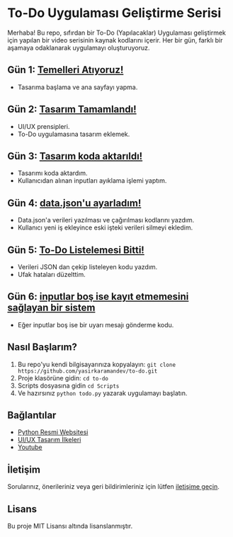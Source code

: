 # To-Do Uygulaması Geliştirme Serisi

Merhaba! Bu repo, sıfırdan bir To-Do (Yapılacaklar) Uygulaması geliştirmek için yapılan bir video serisinin kaynak kodlarını içerir. Her bir gün, farklı bir aşamaya odaklanarak uygulamayı oluşturuyoruz.

## Gün 1: [Temelleri Atıyoruz!](https://www.youtube.com/shorts/g6U9nO-U89A)

- Tasarıma başlama ve ana sayfayı yapma.

## Gün 2: [Tasarım Tamamlandı!](https://www.youtube.com/watch?v=dRFdnL4k3cQ)

- UI/UX prensipleri.
- To-Do uygulamasına tasarım eklemek.

## Gün 3: [Tasarım koda aktarıldı!](https://www.youtube.com/watch?v=ax9rfv3YglY)

- Tasarımı koda aktardım.
- Kullanıcıdan alınan inputları ayıklama işlemi yaptım.

## Gün 4: [data.json'u ayarladım!](https://www.youtube.com/watch?v=DslGdP7H8sk)
- Data.json'a verileri yazılması ve çağırılması kodlarını yazdım.
- Kullanıcı yeni iş ekleyince eski işteki verileri silmeyi ekledim.

## Gün 5: [To-Do Listelemesi Bitti!](https://youtu.be/bMcHulwijCM?feature=shared)
- Verileri JSON dan çekip listeleyen kodu yazdım.
- Ufak hataları düzelttim.

## Gün 6: [inputlar boş ise kayıt etmemesini sağlayan bir sistem](https://www.youtube.com/shorts/U2W58dwRHSY)
- Eğer inputlar boş ise bir uyarı mesajı gönderme kodu.

## Nasıl Başlarım?

1. Bu repo'yu kendi bilgisayarınıza kopyalayın: `git clone https://github.com/yasirkaramandev/to-do.git`
2. Proje klasörüne gidin: `cd to-do`
3. Scripts dosyasına gidin `cd Scripts`
4. Ve hazırsınız `python todo.py` yazarak uygulamayı başlatın.

## Bağlantılar

- [Python Resmi Websitesi](https://www.python.org/)
- [UI/UX Tasarım İlkeleri](https://www.smashingmagazine.com/2018/01/functional-minimal-web-design/)
- [Youtube](https://www.youtube.com/channel/UCjRGTh9WLtLPdYBwMphjF6w)

## İletişim

Sorularınız, önerileriniz veya geri bildirimleriniz için lütfen [iletişime geçin](https://www.youtube.com/channel/UCjRGTh9WLtLPdYBwMphjF6w).

## Lisans

Bu proje MIT Lisansı altında lisanslanmıştır.
